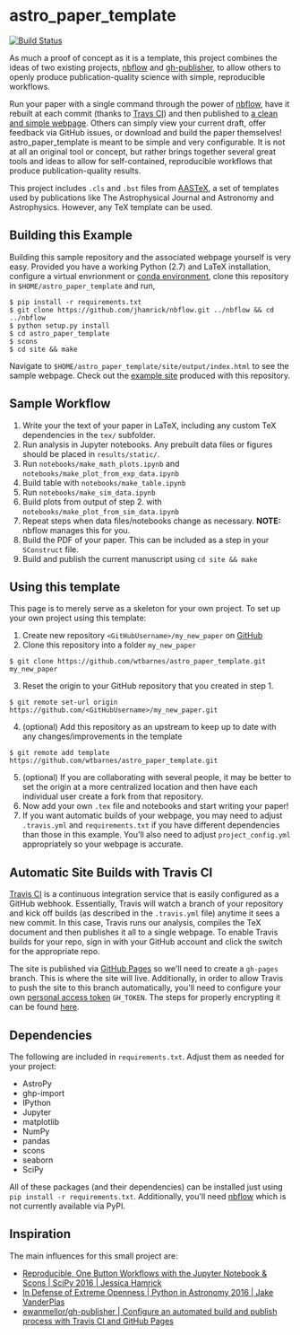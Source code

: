 # astro_paper_template
[![Build Status](https://travis-ci.org/wtbarnes/astro_paper_template.svg?branch=master)](https://travis-ci.org/wtbarnes/astro_paper_template)

As much a proof of concept as it is a template, this project combines the ideas of two existing projects, [nbflow](https://github.com/jhamrick/nbflow) and [gh-publisher](https://github.com/ewanmellor/gh-publisher), to allow others to openly produce publication-quality science with simple, reproducible workflows.

Run your paper with a single command through the power of [nbflow](https://github.com/jhamrick/nbflow), have it rebuilt at each commit (thanks to [Travs CI](https://travis-ci.org/)) and then published to [a clean and simple webpage](https://wtbarnes.github.io/astro_paper_template/). Others can simply view your current draft, offer feedback via GitHub issues, or download and build the paper themselves! astro_paper_template is meant to be simple and very configurable. It is not at all an original tool or concept, but rather brings together several great tools and ideas to allow for self-contained, reproducible workflows that produce publication-quality results.

This project includes `.cls` and `.bst` files from [AASTeX](http://journals.aas.org/authors/aastex.html), a set of templates used by publications like The Astrophysical Journal and Astronomy and Astrophysics. However, any TeX template can be used.

## Building this Example
Building this sample repository and the associated webpage yourself is very easy. Provided you have a working Python (2.7) and LaTeX installation, configure a virtual envrionment or [conda environment](http://conda.pydata.org/docs/using/envs.html), clone this repository in `$HOME/astro_paper_template` and run,
```Shell
$ pip install -r requirements.txt
$ git clone https://github.com/jhamrick/nbflow.git ../nbflow && cd ../nbflow
$ python setup.py install
$ cd astro_paper_template
$ scons
$ cd site && make
```
Navigate to `$HOME/astro_paper_template/site/output/index.html` to see the sample webpage. Check out the [example site](https://wtbarnes.github.io/astro_paper_template/) produced with this repository.

## Sample Workflow
1. Write your the text of your paper in LaTeX, including any custom TeX dependencies in the `tex/` subfolder.
2. Run analysis in Jupyter notebooks. Any prebuilt data files or figures should be placed in `results/static/`.
  1. Run `notebooks/make_math_plots.ipynb` and `notebooks/make_plot_from_exp_data.ipynb`
  2. Build table with `notebooks/make_table.ipynb`
  3. Run `notebooks/make_sim_data.ipynb`
  4. Build plots from output of step 2. with `notebooks/make_plot_from_sim_data.ipynb`
  6. Repeat steps when data files/notebooks change as necessary. **NOTE:** nbflow manages this for you.
3. Build the PDF of your paper. This can be included as a step in your `SConstruct` file.
4. Build and publish the current manuscript using `cd site && make`

## Using this template
This page is to merely serve as a skeleton for your own project. To set up your own project using this template:

1. Create new repository `<GitHubUsername>/my_new_paper` on [GitHub](https://github.com/)
2. Clone this repository into a folder `my_new_paper`

  ```Shell
  $ git clone https://github.com/wtbarnes/astro_paper_template.git my_new_paper
  ```
3. Reset the origin to your GitHub repository that you created in step 1.

  ```Shell
  $ git remote set-url origin https://github.com/<GitHubUsername>/my_new_paper.git
  ```
4. (optional) Add this repository as an upstream to keep up to date with any changes/improvements in the template

  ```Shell
  $ git remote add template https://github.com/wtbarnes/astro_paper_template.git
  ```
5. (optional) If you are collaborating with several people, it may be better to set the origin at a more centralized location and then have each individual user create a fork from that repository.
6. Now add your own `.tex` file and notebooks and start writing your paper!
7. If you want automatic builds of your webpage, you may need to adjust `.travis.yml` and `requirements.txt` if you have different dependencies than those in this example. You'll also need to adjust `project_config.yml` appropriately so your webpage is accurate.

## Automatic Site Builds with Travis CI
[Travis CI](https://travis-ci.org/) is a continuous integration service that is easily configured as a GitHub webhook. Essentially, Travis will watch a branch of your repository and kick off builds (as described in the `.travis.yml` file) anytime it sees a new commit. In this case, Travis runs our analysis, compiles the TeX document and then publishes it all to a single webpage. To enable Travis builds for your repo, sign in with your GitHub account and click the switch for the appropriate repo.

The site is published via [GitHub Pages](https://pages.github.com/) so we'll need to create a `gh-pages` branch. This is where the site will live. Additionally, in order to allow Travis to push the site to this branch automatically, you'll need to configure your own [personal access token](https://help.github.com/articles/creating-an-access-token-for-command-line-use/) `GH_TOKEN`. The steps for properly encrypting it can be found [here](http://blog.mathieu-leplatre.info/publish-your-pelican-blog-on-github-pages-via-travis-ci.html).

## Dependencies
The following are included in `requirements.txt`. Adjust them as needed for your project:

* AstroPy
* ghp-import
* IPython
* Jupyter
* matplotlib
* NumPy
* pandas
* scons
* seaborn
* SciPy

All of these packages (and their dependencies) can be installed just using `pip install -r requirements.txt`. Additionally, you'll need [nbflow](https://github.com/jhamrick/nbflow) which is not currently available via PyPI.

## Inspiration
The main influences for this small project are:

* [Reproducible, One Button Workflows with the Jupyter Notebook & Scons | SciPy 2016 | Jessica Hamrick](https://www.youtube.com/watch?v=Fc2W930NJs8)
* [In Defense of Extreme Openness | Python in Astronomy 2016 | Jake VanderPlas](https://speakerdeck.com/jakevdp/in-defense-of-extreme-openness)
* [ewanmellor/gh-publisher | Configure an automated build and publish process with Travis CI and GitHub Pages](https://github.com/ewanmellor/gh-publisher)
